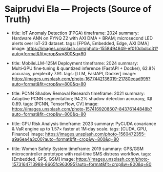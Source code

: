 # Saiprudvi Ela — Projects (Source of Truth)

- title: IoT Anomaly Detection (FPGA)
  timeframe: 2024
  summary: Hardware ANN on PYNQ Z2 with AXI DMA + BRAM; microsecond LED alerts over IoT‑23 dataset.
  tags: [FPGA, Embedded, Edge, AXI DMA]
  image: https://images.unsplash.com/photo-1558494949-ef010cbdcc31?auto=format&fit=crop&w=800&q=80

- title: MobileLLM-125M Deployment
  timeframe: 2024
  summary: Multi‑GPU fine‑tuning & quantized inference (FastAPI + Docker), 62.8% accuracy, perplexity 7.91.
  tags: [LLM, FastAPI, Docker]
  image: https://images.unsplash.com/photo-1677442136019-21780ecad995?auto=format&fit=crop&w=800&q=80

- title: PCNN Shadow Removal Research
  timeframe: 2021
  summary: Adaptive PCNN segmentation; 94.2% shadow detection accuracy, IQI 0.89.
  tags: [PCNN, TensorFlow, CV]
  image: https://images.unsplash.com/photo-1574169208507-84376144848b?auto=format&fit=crop&w=800&q=80

- title: GPU Risk Analysis
  timeframe: 2023
  summary: PyCUDA covariance & VaR engine up to 1.57× faster at 1M‑day scale.
  tags: [CUDA, GPU, Finance]
  image: https://images.unsplash.com/photo-1560472355-a9a6ea4a3c00?auto=format&fit=crop&w=800&q=80

- title: Women Safety System
  timeframe: 2019
  summary: GPS/GSM microcontroller prototype with real‑time SMS distress workflow.
  tags: [Embedded, GPS, GSM]
  image: https://images.unsplash.com/photo-1573164713988-8665fc963095?auto=format&fit=crop&w=800&q=80
